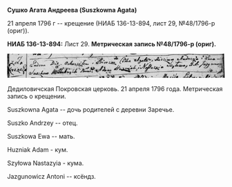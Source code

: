 **Сушко Агата Андреева (Suszkowna Agata)**

21 апреля 1796 г -- крещение (НИАБ 136-13-894, лист 29, №48/1796-р
(ориг)).

**НИАБ 136-13-894:** Лист 29. **Метрическая запись №48/1796-р (ориг).**

![](./media/566d3313c34770d91b4584af49d46e70ad06f81d.png)

Дедиловичская Покровская церковь. 21 апреля 1796 года. Метрическая
запись о крещении.

Suszkowna Agata -- дочь родителей с деревни Заречье.

Suszko Andrzey -- отец.

Suszkowa Ewa -- мать.

Huzniak Adam - кум.

Szyłowa Nastazyia - кума.

Jazgunowicz Antoni -- ксёндз.
